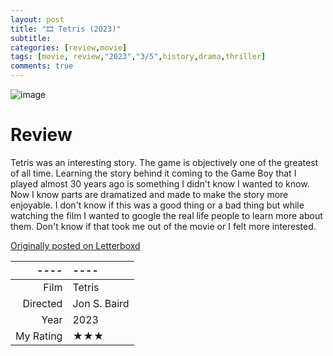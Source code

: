 ```yaml
---
layout: post
title: "🎞️ Tetris (2023)"
subtitle:
categories: [review,movie]
tags: [movie, review,"2023","3/5",history,drama,thriller]
comments: true
---
```


![image](https://a.ltrbxd.com/resized/film-poster/6/4/9/1/8/8/649188-tetris-0-230-0-345-crop.jpg)

# Review

Tetris was an interesting story. The game is objectively one of the greatest of all time. Learning the story behind it coming to the Game Boy that I played almost 30 years ago is something I didn't know I wanted to know. Now I know parts are dramatized and made to make the story more enjoyable. I don't know if this was a good thing or a bad thing but while watching the film I wanted to google the real life people to learn more about them. Don't know if that took me out of the movie or I felt more interested.

[Originally posted on Letterboxd](https://ift.tt/kL6xK2Z)

----|----
--: | :--
Film | Tetris
Directed | Jon S. Baird
Year | 2023
My Rating | ★★★